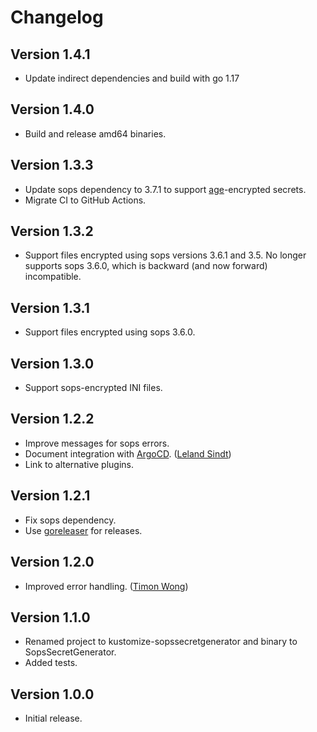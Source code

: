# Changelog

## Version 1.4.1

* Update indirect dependencies and build with go 1.17

## Version 1.4.0

* Build and release amd64 binaries.

## Version 1.3.3

* Update sops dependency to 3.7.1 to support [age](https://age-encryption.org/)-encrypted secrets.
* Migrate CI to GitHub Actions.

## Version 1.3.2

* Support files encrypted using sops versions 3.6.1 and 3.5. No longer supports
  sops 3.6.0, which is backward (and now forward) incompatible.

## Version 1.3.1

* Support files encrypted using sops 3.6.0.

## Version 1.3.0

* Support sops-encrypted INI files.

## Version 1.2.2

* Improve messages for sops errors.
* Document integration with [ArgoCD](https://github.com/argoproj/argo-cd). ([Leland Sindt](https://github.com/LelandSindt))
* Link to alternative plugins.

## Version 1.2.1

* Fix sops dependency.
* Use [goreleaser](https://goreleaser.com) for releases.

## Version 1.2.0

* Improved error handling. ([Timon Wong](https://github.com/timonwong))


## Version 1.1.0

* Renamed project to kustomize-sopssecretgenerator and binary to SopsSecretGenerator.
* Added tests.


## Version 1.0.0

* Initial release.

